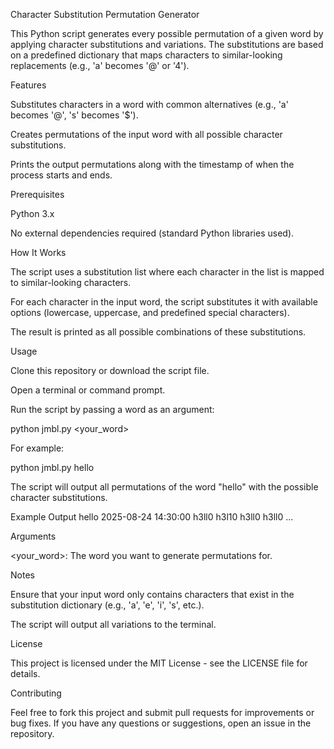 Character Substitution Permutation Generator

This Python script generates every possible permutation of a given word by applying character substitutions and variations. The substitutions are based on a predefined dictionary that maps characters to similar-looking replacements (e.g., 'a' becomes '@' or '4').

Features

Substitutes characters in a word with common alternatives (e.g., 'a' becomes '@', 's' becomes '$').

Creates permutations of the input word with all possible character substitutions.

Prints the output permutations along with the timestamp of when the process starts and ends.

Prerequisites

Python 3.x

No external dependencies required (standard Python libraries used).

How It Works

The script uses a substitution list where each character in the list is mapped to similar-looking characters.

For each character in the input word, the script substitutes it with available options (lowercase, uppercase, and predefined special characters).

The result is printed as all possible combinations of these substitutions.

Usage

Clone this repository or download the script file.

Open a terminal or command prompt.

Run the script by passing a word as an argument:

python jmbl.py <your_word>


For example:

python jmbl.py hello


The script will output all permutations of the word "hello" with the possible character substitutions.

Example Output
hello 2025-08-24 14:30:00
h3ll0
h3l10
h3ll0
h3ll0
...

Arguments

<your_word>: The word you want to generate permutations for.

Notes

Ensure that your input word only contains characters that exist in the substitution dictionary (e.g., 'a', 'e', 'i', 's', etc.).

The script will output all variations to the terminal.

License

This project is licensed under the MIT License - see the LICENSE
 file for details.

Contributing

Feel free to fork this project and submit pull requests for improvements or bug fixes. If you have any questions or suggestions, open an issue in the repository.
